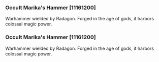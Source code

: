 ### Occult Marika's Hammer [11161200]

Warhammer wielded by Radagon. Forged in the age of gods, it harbors colossal magic power.### Occult Marika's Hammer [11161200]

Warhammer wielded by Radagon. Forged in the age of gods, it harbors colossal magic power.